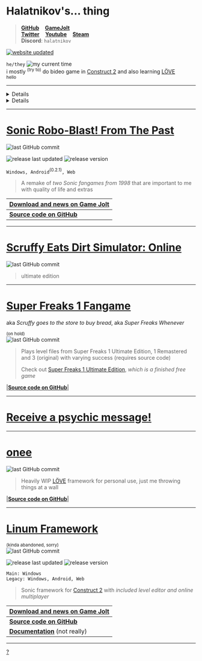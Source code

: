 # Halatnikov's... thing <!-- ![icon](holat_ayleen-seraph_2x.png) -->

> **[GitHub](https://github.com/Halatnikov)** &nbsp;&nbsp; **[GameJolt](https://gamejolt.com/@Halatnikov)**
<br>**[Twitter](https://twitter.com/holatnikov)** &nbsp;&nbsp; **[Youtube](https://www.youtube.com/channel/UCaJJx5p_9KyaKZj02N82nJw)** &nbsp;&nbsp; **[Steam](https://steamcommunity.com/id/halatnikov)**
<br>**Discord**: `halatnikov`

[![website updated](https://img.shields.io/github/last-commit/halatnikov/halatnikov.github.io?label=updated)](https://github.com/Halatnikov/halatnikov.github.io)

`he/they` ![my current time](https://img.shields.io/badge/dynamic/json?url=https%3A%2F%2Ftimeapi.io%2Fapi%2FTime%2Fcurrent%2Fzone%3FtimeZone%3DAsia%2FNovosibirsk&query=%24.time&label=my%20current%20time&color=40AF60)
<br>i mostly <sup>(try to)</sup> do bideo game in [Construct 2](https://www.construct.net/en/construct-2/download) and also learning [LÖVE](https://love2d.org/)
<br><sub>hello</sub>

---

<details><h2><summary>People and things i greatly approve</summary></h2>
	<strong><a href="https://twitter.com/Ayleen_Seraph">Ayleen_Seraph</a></strong>
	<strong><a href="https://srb2.org">Sonic Robo Blast 2</a></strong>
	<strong><a href="https://superfreaks.neocities.org">Super Freaks</a> series</strong>
	<details><h4><summary>The Freak Mafia</h4></strong>
		<strong><a href="https://engineerkappa.itch.io">BUDD and Crystal Heart</a></strong>
		<strong><a href="https://arrietty.itch.io">Prototype N</a></strong>
		(green hair gang!!!!)<br>
		<strong><a href="https://superfreaksdev.itch.io/freakjam-1">Freakjam 1</a></strong>
		(i also worked on this!!!!)<br>
		<strong><a href="https://philraco.itch.io/mka-round-the-mind-beta">Round the Mind</a></strong>
		<strong><a href="https://almyriganhero.itch.io">Frebbventure and Erma</a></strong>
		<strong><a href="https://shootem.biz">Mr. Shootem Breaks Out</a></strong>
		<strong><a href="https://null3d.itch.io">The Hit Game Tacti-Cat</a></strong>
		<strong><a href="https://pvicvg.com">Ednaldo Pereira: Mobile and Ednaldo Pereira: Mescladasso DX</a></strong>
		<strong><a href="https://gamejolt.com/@Miles_Games/games">Slay-Bells and Bub's Big Blowout</a></strong>
		<strong><a href="https://sonicfangameshq.com/forums/showcase/turbo-leaper-demo-2-for-christmas-sage.1994">Turbo Leaper</a></strong>
		<strong><a href="https://store.steampowered.com/app/1594060/Victory_Heat_Rally">Victory Heat Rally</a></strong>
		<strong><a href="https://doricdream.itch.io/dungeon-gals">Dungeon Gals</a></strong>
		<strong><a href="https://thatlefthandman.itch.io">Black Cat Blitz and The Pac-Man Brothers</a></strong>
		<strong><a href="https://sharb.itch.io/bun-n-gun">Bun n' Gun</a></strong>
		<strong><a href="https://lavie-azure.itch.io/code-bunny">Code Bunny</a></strong>
		<strong><a href="https://yew-bowman.itch.io">Yew Bowman</a></strong>
		<strong><a href="https://store.steampowered.com/app/2271120/Danger_Cliff">Danger Cliff</a></strong>
		<strong><a href="https://x.com/LuaComputaSowwy">Outer Outage</a></strong>
		<strong><a href="https://store.steampowered.com/search/?term=TECHPACK">TECHPACK</a></strong>
	</details>
	<hr>
	<strong><a href="https://opensurge2d.org">Surge The Rabbit (Open Surge)</a></strong>
	<strong><a href="https://github.com/mmatyas/supermariowar">Super Mario War</a></strong>
	<strong><a href="https://github.com/efroemling/ballistica">BombSquad</a></strong>
	<strong><a href="https://gamejolt.com/games/aurascope/501907">Aurascope</a></strong>
	<strong><a href="https://trinitroid.itch.io/mekanikko">Mekanikko</a></strong>
	<strong><a href="https://github.com/nihil92/Core-Framework">Core Framework</a></strong>
	<strong><a href="http://gdtr.net">Gravity Defied Classic</a></strong>
	<hr>
	<strong><a href="https://github.com/Halatnikov?tab=stars">My GitHub stars</a></strong>
</details>

<details><h2><summary>Stream of concioussness</summary></h2>
	<sup>(probably infrequent)</sup><br>
	
	<code>2024-06-23</code> the <br>
	<code>2024-06-22</code> haven't repaired the gone images yet, but slightly reworded the whole site <br>
</details>

---

# [Sonic Robo-Blast! From The Past](https://gamejolt.com/games/srb_fromthepast/658544)

<!-- [![logo](srbftp_dajumpjump.png)](https://gamejolt.com/games/srb_fromthepast/658544) -->

![last GitHub commit](https://img.shields.io/github/last-commit/halatnikov/SRBftp?label=last%20GitHub%20commit&logo=github)

![release last updated](https://img.shields.io/github/release-date/halatnikov/SRBftp?label=last%20updated)
![release version](https://img.shields.io/github/v/release/halatnikov/SRBftp?&label=version)

`Windows, Android`<sup>(0.2.1)</sup>`, Web`

> A remake of *two Sonic fangames from 1998* that are important to me with quality of life and extras

|**[Download and news on Game Jolt](https://gamejolt.com/games/srb_fromthepast/658544)**|
|---|
|**[Source code on GitHub](https://github.com/Halatnikov/SRBftp)**|

---

# [Scruffy Eats Dirt Simulator: Online](https://halatnikov.github.io/scruffy_eats_dirt_online)

![last GitHub commit](https://img.shields.io/github/last-commit/halatnikov/scruffy_eats_dirt_online?label=last%20GitHub%20commit&logo=github)

> ultimate edition

---

# [Super Freaks 1 Fangame](https://github.com/Halatnikov/Super-Freaks-1-Fangame)

aka *Scruffy goes to the store to buy bread*, aka *Super Freaks Whenever*

<!-- [![logo](scruffy_ayleen-seraph_small.png)](https://twitter.com/Ayleen_Seraph) -->

<sup>(on hold)</sup><br>
![last GitHub commit](https://img.shields.io/github/last-commit/halatnikov/Super-Freaks-1-Fangame?label=last%20GitHub%20commit&logo=github)

> Plays level files from Super Freaks 1 Ultimate Edition, 1 Remastered and 3 (original) with varying success (requires source code)
>
> Check out [Super Freaks 1 Ultimate Edition](https://superfreaks.neocities.org), *which is a finished free game*
<!-- > Art by [Ayleen_Seraph](https://twitter.com/Ayleen_Seraph) -->

|**[Source code on GitHub](https://github.com/Halatnikov/Super-Freaks-1-Fangame)**|

---

# [Receive a psychic message!](https://nohbodee.neocities.org)

---

# [onee](https://github.com/Halatnikov/onee)

![last GitHub commit](https://img.shields.io/github/last-commit/halatnikov/onee?label=last%20GitHub%20commit&logo=github)

> Heavily WIP [LÖVE](https://love2d.org/) framework for personal use, just me throwing things at a wall

|**[Source code on GitHub](https://github.com/Halatnikov/onee)**|

---

# [Linum Framework](https://gamejolt.com/games/linum-framework/513673)

<!-- [![logo](linum_ayleen-seraph_2x.png)](https://gamejolt.com/games/linum-framework/513673) -->

<sup>(kinda abandoned, sorry)</sup><br>
![last GitHub commit](https://img.shields.io/github/last-commit/halatnikov/linum-framework?label=last%20GitHub%20commit&logo=github)

![release last updated](https://img.shields.io/github/release-date/halatnikov/linum-framework?label=last%20updated)
![release version](https://img.shields.io/github/v/release/halatnikov/linum-framework?&label=version)

`Main: Windows`
<br>`Legacy: Windows, Android, Web`

> Sonic framework for [Construct 2](https://www.construct.net/en/construct-2/download) with *included level editor and online multiplayer*

|**[Download and news on Game Jolt](https://gamejolt.com/games/linum-framework/513673)**|
|---|
|**[Source code on GitHub](https://github.com/Halatnikov/linum-framework)**|
|**[Documentation](https://halatnikov.github.io/linum-framework)** (not really)|

---

<!-- [![halat art](happybirthdayhalat_ayleen-seraph_small.png)](https://halatnikov.github.io/art) -->

[?](https://www.youtube.com/watch?v=FBSe_3qtgkc)
